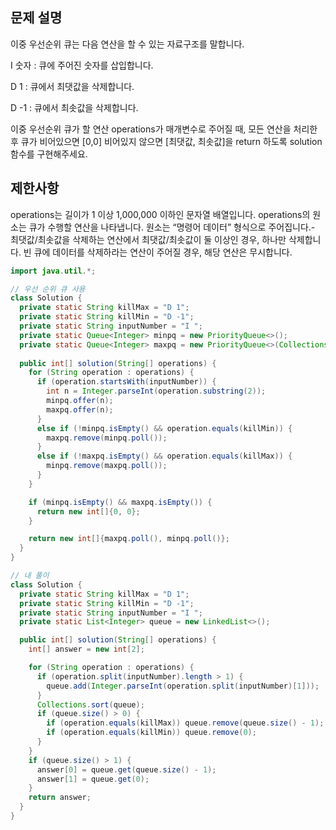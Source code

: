 ## 문제 설명
이중 우선순위 큐는 다음 연산을 할 수 있는 자료구조를 말합니다.

I 숫자 : 큐에 주어진 숫자를 삽입합니다.

D 1 : 큐에서 최댓값을 삭제합니다.

D -1 : 큐에서 최솟값을 삭제합니다.

이중 우선순위 큐가 할 연산 operations가 매개변수로 주어질 때, 모든 연산을 처리한 후 큐가 비어있으면 [0,0] 비어있지 않으면 [최댓값, 최솟값]을 return 하도록 solution 함수를 구현해주세요.

## 제한사항
operations는 길이가 1 이상 1,000,000 이하인 문자열 배열입니다.
operations의 원소는 큐가 수행할 연산을 나타냅니다.
원소는 “명령어 데이터” 형식으로 주어집니다.- 최댓값/최솟값을 삭제하는 연산에서 최댓값/최솟값이 둘 이상인 경우, 하나만 삭제합니다.
빈 큐에 데이터를 삭제하라는 연산이 주어질 경우, 해당 연산은 무시합니다.

```java
import java.util.*;

// 우선 순위 큐 사용
class Solution {
  private static String killMax = "D 1";
  private static String killMin = "D -1";
  private static String inputNumber = "I ";
  private static Queue<Integer> minpq = new PriorityQueue<>();
  private static Queue<Integer> maxpq = new PriorityQueue<>(Collections.reverseOrder());
  
  public int[] solution(String[] operations) {
    for (String operation : operations) {
      if (operation.startsWith(inputNumber)) {
        int n = Integer.parseInt(operation.substring(2));
        minpq.offer(n);
        maxpq.offer(n);
      }
      else if (!minpq.isEmpty() && operation.equals(killMin)) {
        maxpq.remove(minpq.poll());
      }
      else if (!maxpq.isEmpty() && operation.equals(killMax)) {
        minpq.remove(maxpq.poll());
      }
    }

    if (minpq.isEmpty() && maxpq.isEmpty()) {
      return new int[]{0, 0};
    }

    return new int[]{maxpq.poll(), minpq.poll()};
  }
}

// 내 풀이
class Solution {
  private static String killMax = "D 1";
  private static String killMin = "D -1";
  private static String inputNumber = "I ";
  private static List<Integer> queue = new LinkedList<>();

  public int[] solution(String[] operations) {
    int[] answer = new int[2];

    for (String operation : operations) {
      if (operation.split(inputNumber).length > 1) {
        queue.add(Integer.parseInt(operation.split(inputNumber)[1]));
      }
      Collections.sort(queue);
      if (queue.size() > 0) {
        if (operation.equals(killMax)) queue.remove(queue.size() - 1);
        if (operation.equals(killMin)) queue.remove(0);
      }
    }
    if (queue.size() > 1) {
      answer[0] = queue.get(queue.size() - 1);
      answer[1] = queue.get(0);
    }
    return answer;
  }
}
```